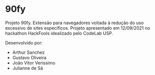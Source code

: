 # 90fy

Projeto 90fy.
Extensão para navegadores voltada à redução do uso excessivo de sites específicos.
Projeto apresentado em 12/09/2021 no hackathon HackFools idealizado pelo CodeLab USP.

Desenvolvido por:
- Arthur Sanchez
- Gustavo Oliveira
- João Vitor Verissimo
- Julianne de Sá
